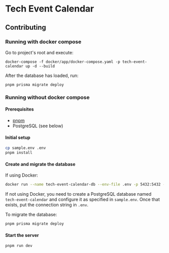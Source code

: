 # Tech Event Calendar

## Contributing

### Running with docker compose
Go to project's root and execute:
```
docker-compose -f docker/app/docker-compose.yaml -p tech-event-calendar up -d --build
```
After the database has loaded, run:
```
pnpm prisma migrate deploy
```

### Running without docker compose

#### Prerequisites

- [pnpm](https://pnpm.io/installation)
- PostgreSQL (see below)

#### Initial setup

```sh
cp sample.env .env
pnpm install
```

#### Create and migrate the database

If using Docker:

```sh
docker run --name tech-event-calendar-db --env-file .env -p 5432:5432 -d postgres
```

If not using Docker, you need to create a PostgreSQL database named `tech-event-calendar` and configure it as specified in `sample.env`. Once that exists, put the connection string in `.env`.

To migrate the database:

```sh
pnpm prisma migrate deploy
```

#### Start the server

```sh
pnpm run dev
```